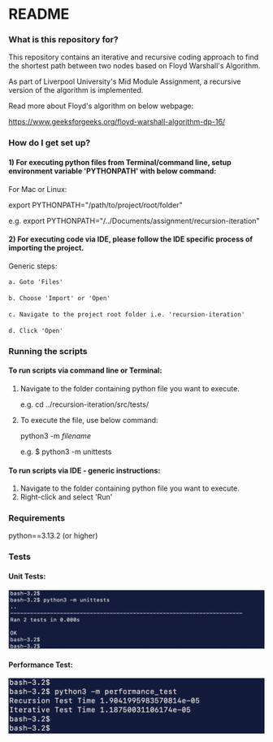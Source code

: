 # README #

### What is this repository for? ###

This repository contains an iterative and recursive coding approach to find the shortest path between two nodes based on 
Floyd Warshall's Algorithm.

As part of Liverpool University's Mid Module Assignment, a recursive version of the algorithm is implemented.

Read more about Floyd's algorithm on below webpage:

https://www.geeksforgeeks.org/floyd-warshall-algorithm-dp-16/



### How do I get set up? ###
#### 1) For executing python files from Terminal/command line, setup environment variable 'PYTHONPATH' with below command:
	
For Mac or Linux:

export PYTHONPATH="/path/to/project/root/folder"

e.g. export PYTHONPATH="/../Documents/assignment/recursion-iteration"

#### 2) For executing code via IDE, please follow the IDE specific process of importing the project.
Generic steps:

	a. Goto 'Files' 
	
	b. Choose 'Import' or 'Open'
	
	c. Navigate to the project root folder i.e. 'recursion-iteration'
	
	d. Click 'Open'

### Running the scripts ###

#### To run scripts via command line or Terminal:
1. Navigate to the folder containing python file you want to execute.

	e.g. cd ../recursion-iteration/src/tests/
2. To execute the file, use below command:
	
	python3 -m _filename_

	e.g. $ python3 -m unittests


#### To run scripts via IDE - generic instructions:

1. Navigate to the folder containing python file you want to execute.
2. Right-click and select 'Run'

### Requirements ### 

python==3.13.2 (or higher)

### Tests

#### Unit Tests:
![img1.png](docs/img1.png)

#### Performance Test:
![img2.png](docs/img2.png)
